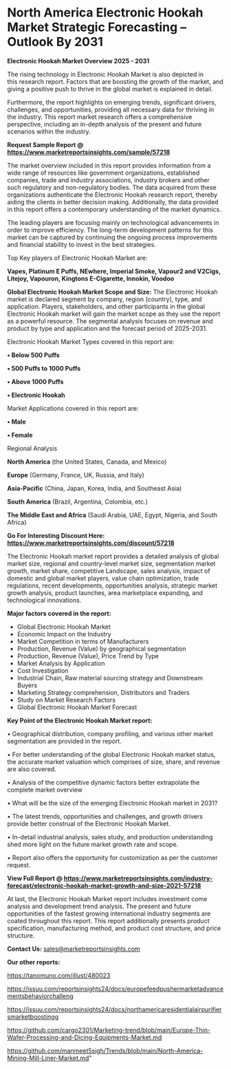 # North America Electronic Hookah Market Strategic Forecasting – Outlook By 2031

<Strong> Electronic Hookah Market Overview 2025 - 2031</strong>

The rising technology in Electronic Hookah Market is also depicted in this research report. Factors that are boosting the growth of the market, and giving a positive push to thrive in the global market is explained in detail.

Furthermore, the report highlights on emerging trends, significant drivers, challenges, and opportunities, providing all necessary data for thriving in the industry. This report market research offers a comprehensive perspective, including an in-depth analysis of the present and future scenarios within the industry.

<strong>Request Sample Report @ <a href=https://www.marketreportsinsights.com/sample/57218>https://www.marketreportsinsights.com/sample/57218</a></strong>

The market overview included in this report provides information from a wide range of resources like government organizations, established companies, trade and industry associations, industry brokers and other such regulatory and non-regulatory bodies. The data acquired from these organizations authenticate the Electronic Hookah research report, thereby aiding the clients in better decision making. Additionally, the data provided in this report offers a contemporary understanding of the market dynamics.

The leading players are focusing mainly on technological advancements in order to improve efficiency. The long-term development patterns for this market can be captured by continuing the ongoing process improvements and financial stability to invest in the best strategies.

Top Key players of Electronic Hookah Market are:

<strong>Vapes, Platinum E Puffs, NEwhere, Imperial Smoke, Vapour2 and V2Cigs, Litejoy, Vapouron, Kingtons E-Cigarette, Innokin, Voodoo</strong>

<strong><b>Global Electronic Hookah Market Scope and Size:</b></strong>
The Electronic Hookah market is declared segment by company, region (country), type, and application. Players, stakeholders, and other participants in the global Electronic Hookah market will gain the market scope as they use the report as a powerful resource. The segmental analysis focuses on revenue and product by type and application and the forecast period of 2025-2031.

Electronic Hookah Market Types covered in this report are:

<strong>• Below 500 Puffs

• 500 Puffs to 1000 Puffs

• Above 1000 Puffs

• Electronic Hookah</strong>

Market Applications covered in this report are:

<strong>• Male

• Female</strong> 

Regional Analysis

<strong>North America</strong> (the United States, Canada, and Mexico)

<strong>Europe</strong> (Germany, France, UK, Russia, and Italy)

<strong>Asia-Pacific</strong> (China, Japan, Korea, India, and Southeast Asia)

<strong>South America</strong> (Brazil, Argentina, Colombia, etc.)

<strong>The Middle East and Africa</strong> (Saudi Arabia, UAE, Egypt, Nigeria, and South Africa)

<strong>Go For Interesting Discount Here: <a href=https://www.marketreportsinsights.com/discount/57218>https://www.marketreportsinsights.com/discount/57218</a></strong>

The Electronic Hookah market report provides a detailed analysis of global market size, regional and country-level market size, segmentation market growth, market share, competitive Landscape, sales analysis, impact of domestic and global market players, value chain optimization, trade regulations, recent developments, opportunities analysis, strategic market growth analysis, product launches, area marketplace expanding, and technological innovations.

<strong><b>Major factors covered in the report:</b></strong>
<ul>
  <li>Global Electronic Hookah Market </li>
  <li>Economic Impact on the Industry</li>
  <li>Market Competition in terms of Manufacturers</li>
  <li>Production, Revenue (Value) by geographical segmentation</li>
  <li>Production, Revenue (Value), Price Trend by Type</li>
  <li>Market Analysis by Application</li>
  <li>Cost Investigation</li>
  <li>Industrial Chain, Raw material sourcing strategy and Downstream Buyers</li>
  <li>Marketing Strategy comprehension, Distributors and Traders</li>
  <li>Study on Market Research Factors</li>
  <li>Global Electronic Hookah Market Forecast</li>
</ul>

<strong><b>Key Point of the Electronic Hookah Market report:</b></strong>

• Geographical distribution, company profiling, and various other market segmentation are provided in the report.

• For better understanding of the global Electronic Hookah market status, the accurate market valuation which comprises of size, share, and revenue are also covered.

• Analysis of the competitive dynamic factors better extrapolate the complete market overview

• What will be the size of the emerging Electronic Hookah market in 2031?

• The latest trends, opportunities and challenges, and growth drivers provide better construal of the Electronic Hookah Market.

• In-detail industrial analysis, sales study, and production understanding shed more light on the future market growth rate and scope.

• Report also offers the opportunity for customization as per the customer request.

<strong><b>View Full Report @ <a href=https://www.marketreportsinsights.com/industry-forecast/electronic-hookah-market-growth-and-size-2021-57218>https://www.marketreportsinsights.com/industry-forecast/electronic-hookah-market-growth-and-size-2021-57218</a></b></strong>


At last, the Electronic Hookah Market report includes investment come analysis and development trend analysis. The present and future opportunities of the fastest growing international industry segments are coated throughout this report. This report additionally presents product specification, manufacturing method, and product cost structure, and price structure.

<strong>Contact Us:</strong>
sales@marketreportsinsights.com

<strong>Our other reports:</strong>

<a href=https://tanomuno.com/illust/480023>https://tanomuno.com/illust/480023</a>

<a href=https://issuu.com/reportsinsights24/docs/europefeedpushermarketadvancementsbehaviorchalleng>https://issuu.com/reportsinsights24/docs/europefeedpushermarketadvancementsbehaviorchalleng</a>

<a href=https://issuu.com/reportsinsights24/docs/northamericaresidentialairpurifiersmarketboostingg>https://issuu.com/reportsinsights24/docs/northamericaresidentialairpurifiersmarketboostingg</a>

<a href=https://github.com/cargo2301/Marketing-trend/blob/main/Europe-Thin-Wafer-Processing-and-Dicing-Equipments-Market.md>https://github.com/cargo2301/Marketing-trend/blob/main/Europe-Thin-Wafer-Processing-and-Dicing-Equipments-Market.md</a>

<a href=https://github.com/manmeet5sigh/Trends/blob/main/North-America-Mining-Mill-Liner-Market.md>https://github.com/manmeet5sigh/Trends/blob/main/North-America-Mining-Mill-Liner-Market.md</a>"
